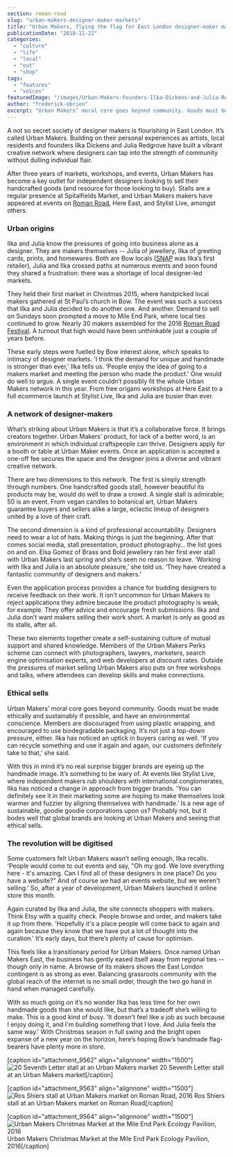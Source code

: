 ```yaml
---
section: roman-road
slug: "urban-makers-designer-maker-markets"
title: "Urban Makers, flying the flag for East London designer-maker markets"
publicationDate: "2018-11-22"
categories: 
  - "culture"
  - "life"
  - "local"
  - "out"
  - "shop"
tags: 
  - "features"
  - "voices"
featuredImage: "/images/Urban-Makers-founders-Ilka-Dickens-and-Julia-Redgrove.jpg"
author: "frederick-obrien"
excerpt: "Urban Makers’ moral core goes beyond community. Goods must be made ethically and sustainably if possible, and have an environmental conscience. Members are discouraged from using plastic wrapping, and encouraged to use biodegradable packaging."
---
```


A not so secret society of designer makers is flourishing in East London. It’s called Urban Makers. Building on their personal experiences as artists, local residents and founders Ilka Dickens and Julia Redgrove have built a vibrant creative network where designers can tap into the strength of community without dulling individual flair.

After three years of markets, workshops, and events, Urban Makers has become a key outlet for independent designers looking to sell their handcrafted goods (and resource for those looking to buy). Stalls are a regular presence at Spitalfields Market, and Urban Makers makers have appeared at events on [Roman Road](https://romanroadlondon.com/market/), Here East, and Stylist Live, amongst others.

### Urban origins

Ilka and Julia know the pressures of going into business alone as a designer. They are makers themselves -- Julia of jewellery, Ilka of greeting cards, prints, and homewares. Both are Bow locals ([SNAP](https://romanroadlondon.com/helen-fisher-snap-store-interview/) was Ilka’s first retailer), Julia and Ilka crossed paths at numerous events and soon found they shared a frustration: there was a shortage of local designer-led markets.

They held their first market in Christmas 2015, where handpicked local makers gathered at St Paul’s church in Bow. The event was such a success that Ilka and Julia decided to do another one. And another. Demand to sell on Sundays soon prompted a move to Mile End Park, where local ties continued to grow. Nearly 30 makers assembled for the 2016 [Roman Road Festival](https://romanroadlondon.com/festival/). A turnout that high would have been unthinkable just a couple of years before.

These early steps were fuelled by Bow interest alone, which speaks to intimacy of designer markets. 'I think the demand for unique and handmade is stronger than ever,’ Ilka tells us. ‘People enjoy the idea of going to a makers market and meeting the person who made the product.' One would do well to argue. A single event couldn’t possibly fit the whole Urban Makers network in this year. From free origami workshops at Here East to a full ecommerce launch at Stylist Live, Ilka and Julia are busier than ever.

### A network of designer-makers

What’s striking about Urban Makers is that it’s a collaborative force. It brings creators together. Urban Makers’ product, for lack of a better word, is an environment in which individual craftspeople can thrive. Designers apply for a booth or table at Urban Maker events. Once an application is accepted a one-off fee secures the space and the designer joins a diverse and vibrant creative network.

There are two dimensions to this network. The first is simply strength through numbers. One handcrafted goods stall, however beautiful its products may be, would do well to draw a crowd. A single stall is admirable; 50 is an event. From vegan candles to botanical art, Urban Makers guarantee buyers and sellers alike a large, eclectic lineup of designers united by a love of their craft.

The second dimension is a kind of professional accountability. Designers need to wear a lot of hats. Making things is just the beginning. After that comes social media, stall presentation, product photography… the list goes on and on. Elsa Gomez of Brass and Bold jewellery ran her first ever stall with Urban Makers last spring and she’s seen no reason to leave. ‘Working with Ilka and Julia is an absolute pleasure,’ she told us. ‘They have created a fantastic community of designers and makers.’

Even the application process provides a chance for budding designers to receive feedback on their work. It isn’t uncommon for Urban Makers to reject applications they admire because the product photography is weak, for example. They offer advice and encourage fresh submissions. Ilka and Julia don’t want makers selling their work short. A market is only as good as its stalls, after all.

These two elements together create a self-sustaining culture of mutual support and shared knowledge. Members of the Urban Makers Perks scheme can connect with photographers, lawyers, marketers, search engine optimisation experts, and web developers at discount rates. Outside the pressures of market selling Urban Makers also puts on free workshops and talks, where attendees can develop skills and make connections.

### Ethical sells

Urban Makers’ moral core goes beyond community. Goods must be made ethically and sustainably if possible, and have an environmental conscience. Members are discouraged from using plastic wrapping, and encouraged to use biodegradable packaging. It’s not just a top-down pressure, either. Ilka has noticed an uptick in buyers caring as well. 'If you can recycle something and use it again and again, our customers definitely take to that,' she said.

With this in mind it’s no real surprise bigger brands are eyeing up the handmade image. It’s something to be wary of. At events like Stylist Live, where independent makers rub shoulders with international conglomerates, Ilka has noticed a change in approach from bigger brands. 'You can definitely see it in their marketing some are hoping to make themselves look warmer and fuzzier by aligning themselves with handmade.’ Is a new age of sustainable, goodie goodie corporations upon us? Probably not, but it bodes well that global brands are looking at Urban Makers and seeing that ethical sells.

### The revolution will be digitised

Some customers felt Urban Makers wasn’t selling enough, Ilka recalls. ‘People would come to out events and say, "Oh my god. We love everything here - it's amazing. Can I find all of these designers in one place? Do you have a website?" And of course we had an events website, but we weren't selling.' So, after a year of development, Urban Makers launched it online store this month.

Again curated by Ilka and Julia, the site connects shoppers with makers. Think Etsy with a quality check. People browse and order, and makers take it up from there. 'Hopefully it's a place people will come back to again and again because they know that we have put a lot of thought into the curation.' It’s early days, but there’s plenty of cause for optimism.

This feels like a transitionary period for Urban Makers. Once named Urban Makers East, the business has gently eased itself away from regional ties -- though only in name. A browse of its makers shows the East London contingent is as strong as ever. Balancing grassroots community with the global reach of the internet is no small order, though the two go hand in hand when managed carefully.

With so much going on it’s no wonder Ilka has less time for her own handmade goods than she would like, but that’s a tradeoff she’s willing to make. This is a good kind of busy. 'It doesn't feel like a job as such because I enjoy doing it, and I'm building something that I love. And Julia feels the same way.' With Christmas season in full swing and the bright open expanse of a new year on the horizon, here’s hoping Bow’s handmade flag-bearers have plenty more in store.

\[caption id="attachment\_9562" align="alignnone" width="1500"\]![20 Seventh Letter stall at an Urban Makers market](/images/20-Seventh-Letter-stall-at-Urban-Makers-market.jpg) 20 Seventh Letter stall at an Urban Makers market\[/caption\]

\[caption id="attachment\_9563" align="alignnone" width="1500"\]![Ros Shiers stall at Urban Makers market on Roman Road, 2016](/images/Ros-Shiers-stall-at-Urban-Makers-market-on-Roman-Road-2016.jpg) Ros Shiers stall at an Urban Makers market on Roman Road\[/caption\]

\[caption id="attachment\_9564" align="alignnone" width="1500"\]![Urban Makers Christmas Market at the Mile End Park Ecology Pavilion, 2016](/images/Urban-Makers-Christmas-Market-at-the-Mile-End-Park-Ecology-Pavilion-2016.jpg) Urban Makers Christmas Market at the Mile End Park Ecology Pavilion, 2016\[/caption\]


